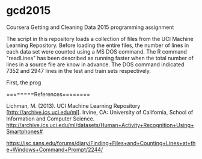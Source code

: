 # gcd2015
Coursera Getting and Cleaning Data 2015 programming assignment

The script in this repository loads a collection of files from the UCI Machine Learning Repository. Before loading the entire files, the number of lines in each data set were counted using a MS DOS command. The R command "readLines" has been described as running faster when the total number of lines in a source file are know in advance. The DOS command indicated 7352 and 2947 lines in the test and train sets respectively. 


First, the prog




========References========

Lichman, M. (2013). UCI Machine Learning Repository [http://archive.ics.uci.edu/ml]. Irvine, CA: University of California, School of Information and Computer Science. http://archive.ics.uci.edu/ml/datasets/Human+Activity+Recognition+Using+Smartphones#

https://isc.sans.edu/forums/diary/Finding+Files+and+Counting+Lines+at+the+Windows+Command+Prompt/2244/
